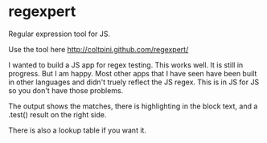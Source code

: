 regexpert
=========

Regular expression tool for JS.

Use the tool here http://coltpini.github.com/regexpert/

I wanted to build a JS app for regex testing. This works well. It is still in progress. But I am happy. Most other apps that I have seen have been built in other languages and didn't truely reflect the JS regex. This is in JS for JS so you don't have those problems.

The output shows the matches, there is highlighting in the block text, and a .test() result on the right side.

There is also a lookup table if you want it.
